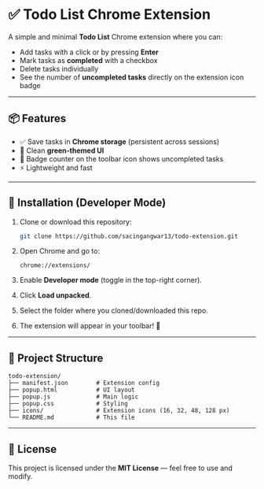# ✅ Todo List Chrome Extension

A simple and minimal **Todo List** Chrome extension where you can:
- Add tasks with a click or by pressing **Enter**
- Mark tasks as **completed** with a checkbox
- Delete tasks individually
- See the number of **uncompleted tasks** directly on the extension icon badge

---

## 📦 Features
- ✅ Save tasks in **Chrome storage** (persistent across sessions)  
- 🎨 Clean **green-themed UI**  
- 🔔 Badge counter on the toolbar icon shows uncompleted tasks  
- ⚡ Lightweight and fast  

---

## 🚀 Installation (Developer Mode)

1. Clone or download this repository:
   ```bash
   git clone https://github.com/sacingangwar13/todo-extension.git
   ```

2. Open Chrome and go to:
   ```
   chrome://extensions/
   ```

3. Enable **Developer mode** (toggle in the top-right corner).

4. Click **Load unpacked**.

5. Select the folder where you cloned/downloaded this repo.

6. The extension will appear in your toolbar! 🎉

---

## 📂 Project Structure

```plaintext
todo-extension/
├── manifest.json        # Extension config
├── popup.html           # UI layout
├── popup.js             # Main logic
├── popup.css            # Styling
├── icons/               # Extension icons (16, 32, 48, 128 px)
└── README.md            # This file
```

---

## 📜 License
This project is licensed under the **MIT License** — feel free to use and modify.
